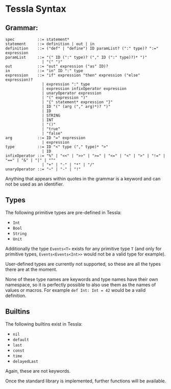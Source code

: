 # Tessla Syntax

## Grammar:

    spec          ::= statement*
    statement     ::= definition | out | in
    definition    ::= ("def" | "define") ID paramList? (":" type)? ":=" expression
    paramList     ::= "(" ID (":" type)? ("," ID (":" type)?)* ")"
                    | "(" ")"
    out           ::= "out" expression ("as" ID)?
    in            ::= "in" ID ":" type
    expression    ::= "if" expression "then" expression ("else" expression)?
                    | expression ":" type
                    | expression infixOperator expression
                    | unaryOperator expression
                    | "(" expression ")"
                    | "{" statement* expression "}"
                    | ID "(" (arg ("," arg)*)? ")"
                    | ID
                    | STRING
                    | INT
                    | "()"
                    | "true"
                    | "false"
    arg           ::= ID "=" expression
                    | expression
    type          ::= ID "<" type ("," type)* ">"
                    | ID
    infixOperator ::= "%" | "<<" | ">>" | ">=" | "<=" | "<" | ">" | "!=" | "==" | "&" | "|" | "^"
                    | "+" | "-" | "*" | "/"
    unaryOperator ::= "~" | "-" | "!"

Anything that appears within quotes in the grammar is a keyword and can not be used as an identifier.

## Types

The following primitive types are pre-defined in Tessla:

 * `Int`
 * `Bool`
 * `String`
 * `Unit`

Additionally the type `Events<T>` exists for any primitive type `T` (and only for primitive types, `Events<Events<Int>>` would not be a valid type for example).

User-defined types are currently not supported, so these are all the types there are at the moment.

None of these type names are keywords and type names have their own namespace, so it is perfectly possible to also use them as the names of values or macros. For example `def Int: Int = 42` would be a valid definition.

## Builtins

The following builtins exist in Tessla:

 * `nil`
 * `default`
 * `last`
 * `const`
 * `time`
 * `delayedLast`

Again, these are not keywords.

Once the standard library is implemented, further functions will be available.
